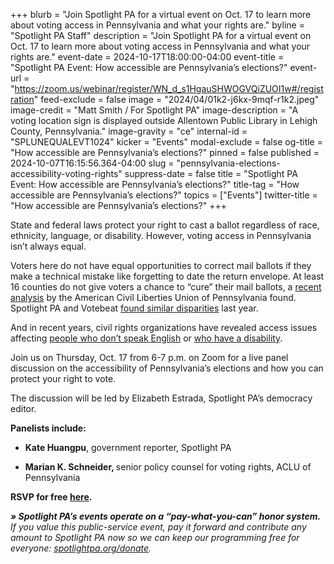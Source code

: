 +++
blurb = "Join Spotlight PA for a virtual event on Oct. 17 to learn more about voting access in Pennsylvania and what your rights are."
byline = "Spotlight PA Staff"
description = "Join Spotlight PA for a virtual event on Oct. 17 to learn more about voting access in Pennsylvania and what your rights are."
event-date = 2024-10-17T18:00:00-04:00
event-title = "Spotlight PA Event: How accessible are Pennsylvania’s elections?"
event-url = "https://zoom.us/webinar/register/WN_d_s1HgauSHWOGVQiZUOI1w#/registration"
feed-exclude = false
image = "2024/04/01k2-j6kx-9mqf-r1k2.jpeg"
image-credit = "Matt Smith / For Spotlight PA"
image-description = "A voting location sign is displayed outside Allentown Public Library in Lehigh County, Pennsylvania."
image-gravity = "ce"
internal-id = "SPLUNEQUALEVT1024"
kicker = "Events"
modal-exclude = false
og-title = "How accessible are Pennsylvania’s elections?"
pinned = false
published = 2024-10-07T16:15:56.364-04:00
slug = "pennsylvania-elections-accessibility-voting-rights"
suppress-date = false
title = "Spotlight PA Event: How accessible are Pennsylvania’s elections?"
title-tag = "How accessible are Pennsylvania’s elections?"
topics = ["Events"]
twitter-title = "How accessible are Pennsylvania’s elections?"
+++

State and federal laws protect your right to cast a ballot regardless of race, ethnicity, language, or disability. However, voting access in Pennsylvania isn’t always equal.

Voters here do not have equal opportunities to correct mail ballots if they make a technical mistake like forgetting to date the return envelope. At least 16 counties do not give voters a chance to “cure” their mail ballots, a <a href="https://www.aclupa.org/en/pennsylvania-counties-notice-and-cure-policies">recent analysis</a> by the American Civil Liberties Union of Pennsylvania found. Spotlight PA and Votebeat <a href="https://www.spotlightpa.org/news/2023/02/pa-2022-election-drop-box-mail-ballot-curing-scorecard/">found similar disparities</a> last year.

And in recent years, civil rights organizations have revealed access issues affecting <a href="https://wearecasa.org/voting-rights-advocates-win-lawsuit-against-york-county-board-of-elections/">people who don’t speak English</a> or <a href="https://www.publicnewsservice.org/2024-09-09/civic-engagement-and-voting/access-for-all-making-voting-easier-for-pennsylvanians-with-disabilities/a92263-1#:~:text=Examples%20include%20inaccessible%20polling%20places%2C%20insufficient%20training%20for%20poll%20workers%20on%20accessible%20ballot%2Dmarking%20devices%2C%20and%20misconceptions%20about%20the%20capacity%20of%20disabled%20voters%2C%20and%20more.">who have a disability</a>.

Join us on Thursday, Oct. 17 from 6-7 p.m. on Zoom for a live panel discussion on the accessibility of Pennsylvania’s elections and how you can protect your right to vote.

The discussion will be led by Elizabeth Estrada, Spotlight PA’s democracy editor.

<strong>Panelists include:</strong>

- <strong>Kate Huangpu</strong>, government reporter, Spotlight PA

- <strong>Marian K. Schneider, </strong>senior policy counsel for voting rights, ACLU of Pennsylvania<strong><em></em></strong>

<strong>RSVP for free </strong><a href="https://zoom.us/webinar/register/WN_d_s1HgauSHWOGVQiZUOI1w"><strong>here</strong></a><strong>.</strong>

<strong><em>» Spotlight PA’s events operate on a “pay-what-you-can” honor system.</em></strong><em> If you value this public-service event, pay it forward and contribute any amount to Spotlight PA now so we can keep our programming free for everyone: </em><a href="http://spotlightpa.org/donate"><em>spotlightpa.org/donate</em></a><em>.</em>

